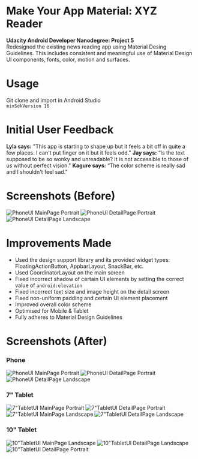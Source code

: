 # Make Your App Material: XYZ Reader
**Udacity Android Developer Nanodegree: Project 5**  
Redesigned the existing news reading app using Material Desing Guidelines. This includes consistent and meaningful use of Material Design UI components, fonts, color, motion and surfaces.  

# Usage
Git clone and import in Android Studio  
`minSdkVersion 16`

# Initial User Feedback
**Lyla says:** "This app is starting to shape up but it feels a bit off in quite a few places. I can't put finger on it but it feels odd."
**Jay says:** “Is the text supposed to be so wonky and unreadable? It is not accessible to those of us without perfect vision."
**Kagure says:** “The color scheme is really sad and I shouldn't feel sad.”

# Screenshots (Before)
![PhoneUI MainPage Portrait](https://github.com/ashwinpilgaonkar/XYZ-Reader/blob/master/Screenshots/phone-main-portrait-before.png)
![PhoneUI DetailPage Portrait](https://github.com/ashwinpilgaonkar/XYZ-Reader/blob/master/Screenshots/phone-detail-portrait-before.png)
![PhoneUI DetailPage Landscape](https://github.com/ashwinpilgaonkar/XYZ-Reader/blob/master/Screenshots/phone-detail-land-before.png)

# Improvements Made
* Used the design support library and its provided widget types: FloatingActionButton, AppbarLayout, SnackBar, etc.
* Used CoordinatorLayout on the main screen
* Fixed incorrect shadow of certain UI elements by setting the correct value of `android:elevation`
* Fixed incorrect text size and image height on the detail screen
* Fixed non-uniform padding and certain UI element placement
* Improved overall color scheme
* Optimised for Mobile & Tablet
* Fully adheres to Material Design Guidelines

# Screenshots (After)
### Phone
![PhoneUI MainPage Portrait](https://github.com/ashwinpilgaonkar/XYZ-Reader/blob/master/Screenshots/phone-main-portrait.png)
![PhoneUI DetailPage Portrait](https://github.com/ashwinpilgaonkar/XYZ-Reader/blob/master/Screenshots/phone-detail-portrait.png)
![PhoneUI DetailPage Landscape](https://github.com/ashwinpilgaonkar/XYZ-Reader/blob/master/Screenshots/phone-detail-land.png)

### 7" Tablet
![7"TabletUI MainPage Portrait](https://github.com/ashwinpilgaonkar/XYZ-Reader/blob/master/Screenshots/tablet7-main-portrait.png)
![7"TabletUI DetailPage Portrait](https://github.com/ashwinpilgaonkar/XYZ-Reader/blob/master/Screenshots/tablet7-detail-portrait.png)
![7"TabletUI MainPage Landscape](https://github.com/ashwinpilgaonkar/XYZ-Reader/blob/master/Screenshots/tablet7-main-land.png)
![7"TabletUI DetailPage Landscape](https://github.com/ashwinpilgaonkar/XYZ-Reader/blob/master/Screenshots/tablet7-detail-land.png)

### 10" Tablet
![10"TabletUI MainPage Landscape](https://github.com/ashwinpilgaonkar/XYZ-Reader/blob/master/Screenshots/tablet10-main-land.png)
![10"TabletUI DetailPage Landscape](https://github.com/ashwinpilgaonkar/XYZ-Reader/blob/master/Screenshots/tablet10-detail-land.png)
![10"TabletUI DetailPage Portrait](https://github.com/ashwinpilgaonkar/XYZ-Reader/blob/master/Screenshots/tablet10-detail-portrait.png)
